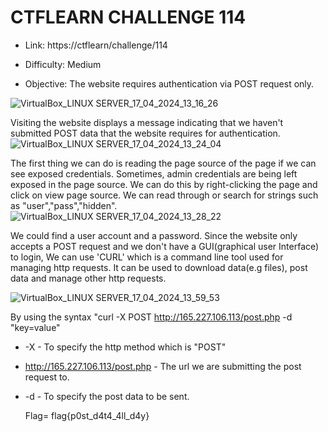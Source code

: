 # CTFLEARN CHALLENGE 114

* Link: https://ctflearn/challenge/114
  
* Difficulty: Medium

* Objective: The website requires authentication via POST request only. 

![VirtualBox_LINUX SERVER_17_04_2024_13_16_26](https://github.com/Fernandez99fc/cybersec/assets/172477285/1feb1f6b-e168-4740-9f68-82d3f8fcf689)

Visiting the website displays a message indicating that we haven't submitted POST data that the website requires for authentication.
![VirtualBox_LINUX SERVER_17_04_2024_13_24_04](https://github.com/Fernandez99fc/cybersec/assets/172477285/090fd751-347e-4c67-b2f0-cf3242b6e8a2)

The first thing we can do is reading the page source of the page if we can see exposed credentials. Sometimes, admin credentials are being left exposed in the page source. We can do this by right-clicking the page and click on view page source. We can read through or search for strings such as "user","pass","hidden".
![VirtualBox_LINUX SERVER_17_04_2024_13_28_22](https://github.com/Fernandez99fc/cybersec/assets/172477285/800fecd7-f4c9-4b5d-b885-b377e9036d52)

We could find a user account and a password. Since the website only accepts a POST request and we don't have a GUI(graphical user Interface) to login, We can use 'CURL' which is a command line tool used for managing http requests. It can be used to download data(e.g files), post data and manage other http requests.

![VirtualBox_LINUX SERVER_17_04_2024_13_59_53](https://github.com/Fernandez99fc/cybersec/assets/172477285/db9dcb96-eb3f-40ae-b881-f20e9a991d64)

By using the syntax "curl -X POST http://165.227.106.113/post.php -d "key=value"

* -X - To specify the http method which is "POST"
  
* http://165.227.106.113/post.php - The url we are submitting the post request to.
  
* -d - To specify the post data to be sent.

  Flag= flag{p0st_d4t4_4ll_d4y}
  
